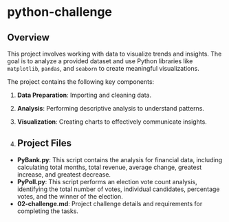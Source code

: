 # python-challenge

## Overview

This project involves working with data to visualize trends and insights. The goal is to analyze a provided dataset and use Python libraries like `matplotlib`, `pandas`, and `seaborn` to create meaningful visualizations.

The project contains the following key components:
1. **Data Preparation**: Importing and cleaning data.
2. **Analysis**: Performing descriptive analysis to understand patterns.
3. **Visualization**: Creating charts to effectively communicate insights.

4. ## Project Files

- **PyBank.py**: This script contains the analysis for financial data, including calculating total months, total revenue, average change, greatest increase, and greatest decrease.
- **PyPoll.py**: This script performs an election vote count analysis, identifying the total number of votes, individual candidates, percentage votes, and the winner of the election.
- **02-challenge.md**: Project challenge details and requirements for completing the tasks.
